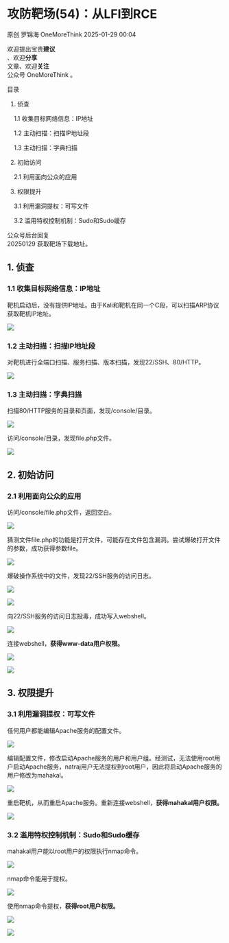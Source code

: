 #  攻防靶场(54)：从LFI到RCE   
原创 罗锦海  OneMoreThink   2025-01-29 00:04  
  
欢迎提出宝贵**建议**  
、欢迎**分享**  
文章、欢迎**关注**  
公众号 OneMoreThink 。  
  
目录  
  
1. 侦查  
  
    1.1 收集目标网络信息：IP地址  
  
    1.2 主动扫描：扫描IP地址段  
  
    1.3 主动扫描：字典扫描  
  
2. 初始访问  
  
    2.1 利用面向公众的应用  
  
3. 权限提升  
  
    3.1 利用漏洞提权：可写文件  
  
    3.2 滥用特权控制机制：Sudo和Sudo缓存  
  
公众号后台回复   
20250129 获取靶场下载地址。  
## 1. 侦查  
### 1.1 收集目标网络信息：IP地址  
  
靶机启动后，没有提供IP地址。由于Kali和靶机在同一个C段，可以扫描ARP协议获取靶机IP地址。  
  
![](https://mmbiz.qpic.cn/sz_mmbiz_png/hJB695EcV92TMXvkvgG0YgLrZdJ0rBXBDzBOjV8ickPziaUSQXEGUkic3E2qHyI4bf3qjDMqe2Vqhia1RjV9F8w59A/640?wx_fmt=png&from=appmsg "")  
### 1.2 主动扫描：扫描IP地址段  
  
对靶机进行全端口扫描、服务扫描、版本扫描，发现22/SSH、80/HTTP。  
  
![](https://mmbiz.qpic.cn/sz_mmbiz_png/hJB695EcV92TMXvkvgG0YgLrZdJ0rBXBjrThclIzcRib3WpnU9icnM7vGsjU9J8HeLA7bVvabqjfAFiaqvfBm5woA/640?wx_fmt=png&from=appmsg "")  
### 1.3 主动扫描：字典扫描  
  
扫描80/HTTP服务的目录和页面，发现/console/目录。  
  
![](https://mmbiz.qpic.cn/sz_mmbiz_png/hJB695EcV92TMXvkvgG0YgLrZdJ0rBXBdvaHIpGFLeBk4ShbXPPqX36d0NKSulvbHficWkaWVmAJpIn1e9WzUsA/640?wx_fmt=png&from=appmsg "")  
  
访问/console/目录，发现file.php文件。  
  
![](https://mmbiz.qpic.cn/sz_mmbiz_png/hJB695EcV92TMXvkvgG0YgLrZdJ0rBXB47UGUSx2pFq9WMDKfrfFPaWLP3R5icEQqHc4BBUhROIREuLmqFwqJ7Q/640?wx_fmt=png&from=appmsg "")  
## 2. 初始访问  
### 2.1 利用面向公众的应用  
  
访问/console/file.php文件，返回空白。  
  
![](https://mmbiz.qpic.cn/sz_mmbiz_png/hJB695EcV92TMXvkvgG0YgLrZdJ0rBXBiaXS8ZInuHZWGO44KiborSG8qsaPbmxupucxVctyzM23IEy17W7I5zuw/640?wx_fmt=png&from=appmsg "")  
  
猜测文件file.php的功能是打开文件，可能存在文件包含漏洞。尝试爆破打开文件的参数，成功获得参数file。  
  
![](https://mmbiz.qpic.cn/sz_mmbiz_png/hJB695EcV92TMXvkvgG0YgLrZdJ0rBXBbN1UL5uKGOPdXmgtBumnCXoL7deVDNr04orvcfdasiccfnicew28mn3w/640?wx_fmt=png&from=appmsg "")  
  
爆破操作系统中的文件，发现22/SSH服务的访问日志。  
  
![](https://mmbiz.qpic.cn/sz_mmbiz_png/hJB695EcV92TMXvkvgG0YgLrZdJ0rBXBicNFR4yQrsibvZ7Fibn89JIlYljSlV8Qyq4IX08Ubpd41p7xibc2F69rcg/640?wx_fmt=png&from=appmsg "")  
  
![](https://mmbiz.qpic.cn/sz_mmbiz_png/hJB695EcV92TMXvkvgG0YgLrZdJ0rBXBxEEpWLxicnfEXxOfPLg59mdibjNibAQQLyuwvCMwhicSgOaEHTQm66x4rg/640?wx_fmt=png&from=appmsg "")  
  
向22/SSH服务的访问日志投毒，成功写入webshell。  
  
![](https://mmbiz.qpic.cn/sz_mmbiz_png/hJB695EcV92TMXvkvgG0YgLrZdJ0rBXBWYtVTrCZ2Cx1Tx2CD2Msrw9dC0DNdcyaGIex8S7XewWPLftYGovtGQ/640?wx_fmt=png&from=appmsg "")  
  
连接webshell，**获得www-data用户权限。**  
  
![](https://mmbiz.qpic.cn/sz_mmbiz_png/hJB695EcV92TMXvkvgG0YgLrZdJ0rBXBic6UzribrtO3YPcrjbRgoVZclUdTRyALSVuFBO6WiaVsAZr9K3icicBIdEQ/640?wx_fmt=png&from=appmsg "")  
  
![](https://mmbiz.qpic.cn/sz_mmbiz_png/hJB695EcV92TMXvkvgG0YgLrZdJ0rBXBgPC9Egicg9GGEWibdT3jxBKTgG64vAsMdFB8G5cQuCLOMz13NKWcezMg/640?wx_fmt=png&from=appmsg "")  
## 3. 权限提升  
### 3.1 利用漏洞提权：可写文件  
  
任何用户都能编辑Apache服务的配置文件。  
  
![](https://mmbiz.qpic.cn/sz_mmbiz_png/hJB695EcV92TMXvkvgG0YgLrZdJ0rBXBJyZxZJCrUXzFOcu6o3bWjq8MFXtteTv9gC6qDjdYK9vapy1053eiaCg/640?wx_fmt=png&from=appmsg "")  
  
编辑配置文件，修改启动Apache服务的用户和用户组。经测试，无法使用root用户启动Apache服务，natraj用户无法提权到root用户，因此将启动Apache服务的用户修改为mahakal。  
  
![](https://mmbiz.qpic.cn/sz_mmbiz_png/hJB695EcV92TMXvkvgG0YgLrZdJ0rBXBkUdbpmoUCX0HrEN5XF0X18K8G2U6YDvxGKh08ZdmwmdnvPRic0uaCog/640?wx_fmt=png&from=appmsg "")  
  
重启靶机，从而重启Apache服务。重新连接webshell，**获得mahakal用户权限。**  
  
![](https://mmbiz.qpic.cn/sz_mmbiz_png/hJB695EcV92TMXvkvgG0YgLrZdJ0rBXBzFdjjJ0hm3M864f2K9dfPP3ibYD1Ngbeod0vq6AA2yHYDHmX9hVn8sw/640?wx_fmt=png&from=appmsg "")  
### 3.2 滥用特权控制机制：Sudo和Sudo缓存  
  
mahakal用户能以root用户的权限执行nmap命令。  
  
![](https://mmbiz.qpic.cn/sz_mmbiz_png/hJB695EcV92TMXvkvgG0YgLrZdJ0rBXBoBnFsKeXDsLmiaCSnYzZyKF940oUrW7tMyib80pa4A0uGWETpKGWdAgQ/640?wx_fmt=png&from=appmsg "")  
  
nmap命令能用于提权。  
  
![](https://mmbiz.qpic.cn/sz_mmbiz_png/hJB695EcV92TMXvkvgG0YgLrZdJ0rBXBAOiciaSuCJDNtkCXUOdmqMEqaKk7XcpSSsh657uJlfs1FZExrdOGY1Vw/640?wx_fmt=png&from=appmsg "")  
  
使用nmap命令提权，**获得root用户权限。**  
  
![](https://mmbiz.qpic.cn/sz_mmbiz_png/hJB695EcV92TMXvkvgG0YgLrZdJ0rBXBnicP8uvpySp6j1gBnwwRXK5VfIDoAg4t9iam8ZOPTNRLU5rR2l8kO2cg/640?wx_fmt=png&from=appmsg "")  
  
![](https://mmbiz.qpic.cn/sz_mmbiz_png/hJB695EcV92TMXvkvgG0YgLrZdJ0rBXBWxC9SgfmPbsb3r7b4kqjkVhJaYgAULub6IawPza3pK8chc0IpolZqg/640?wx_fmt=png&from=appmsg "")  
  
  
